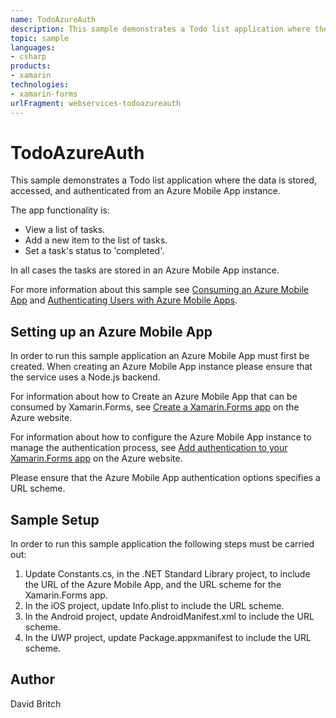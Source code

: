 ```yaml
---
name: TodoAzureAuth
description: This sample demonstrates a Todo list application where the data is stored, accessed, and authenticated from an Azure Mobile App instance.  The app ...
topic: sample
languages:
- csharp
products:
- xamarin
technologies:
- xamarin-forms
urlFragment: webservices-todoazureauth
---
```

TodoAzureAuth
=============

This sample demonstrates a Todo list application where the data is stored, accessed, and authenticated from an Azure Mobile App instance.

The app functionality is:

- View a list of tasks.
- Add a new item to the list of tasks.
- Set a task's status to 'completed'.

In all cases the tasks are stored in an Azure Mobile App instance.

For more information about this sample see [Consuming an Azure Mobile App](http://developer.xamarin.com/guides/cross-platform/xamarin-forms/web-services/consuming/azure/) and [Authenticating Users with Azure Mobile Apps](http://developer.xamarin.com/guides/cross-platform/xamarin-forms/web-services/authentication/azure/).

Setting up an Azure Mobile App
----------------------------------

In order to run this sample application an Azure Mobile App must first be created. When creating an Azure Mobile App instance please ensure that the service uses a Node.js backend.

For information about how to Create an Azure Mobile App that can be consumed by Xamarin.Forms, see [Create a Xamarin.Forms app](https://azure.microsoft.com/en-gb/documentation/articles/app-service-mobile-xamarin-forms-get-started/) on the Azure website.

For information about how to configure the Azure Mobile App instance to manage the authentication process, see [Add authentication to your Xamarin.Forms app](https://azure.microsoft.com/en-gb/documentation/articles/app-service-mobile-xamarin-forms-get-started-users/) on the Azure website.

Please ensure that the Azure Mobile App authentication options specifies a URL scheme.

Sample Setup
----------------

In order to run this sample application the following steps must be carried out:

1. Update Constants.cs, in the .NET Standard Library project, to include the URL of the Azure Mobile App, and the URL scheme for the Xamarin.Forms app.
1. In the iOS project, update Info.plist to include the URL scheme.
1. In the Android project, update AndroidManifest.xml to include the URL scheme.
1. In the UWP project, update Package.appxmanifest to include the URL scheme.

Author
------

David Britch
